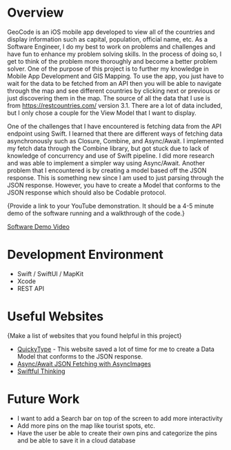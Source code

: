 # Overview

GeoCode is an iOS mobile app developed to view all of the countries and display information such as capital, population, official name, etc. As a Software Engineer, I do my best to work on problems and challenges and  have fun to enhance my problem solving skills. In the process of doing so, I get to think of the problem more thoroughly and become a better problem solver. One of the purpose of this project is to further my knowledge in Mobile App Development and GIS Mapping. To use the app, you just have to wait for the data to be fetched from an API then you will be able to navigate through the map and see different countries by clicking next or previous or just discovering them in the map. The source of all the data that I use is from https://restcountries.com/ version 3.1. There are a lot of data included, but I only chose a couple for the View Model that I want to display.

One of the challenges that I have encountered is fetching data from the API endpoint using Swift. I learned that there are different ways of fetching data asynchronously such as Closure, Combine, and Async/Await. I implemented my fetch data through the Combine library, but got stuck due to lack of knowledge of concurrency and use of Swift pipeline. I did more research and was able to implement a simpler way using Async/Await. Another problem that I encountered is by creating a model based off the JSON response. This is something new since I am used to just parsing through the JSON response. However, you have to create a Model that conforms to the JSON response which should also be Codable protocol.

{Provide a link to your YouTube demonstration.  It should be a 4-5 minute demo of the software running and a walkthrough of the code.}

[Software Demo Video](http://youtube.link.goes.here)

# Development Environment

- Swift / SwiftUI / MapKit
- Xcode
- REST API

# Useful Websites

{Make a list of websites that you found helpful in this project}
* [QuickyType](https://app.quicktype.io/) - This website saved a lot of time for me to create a Data Model that conforms to the JSON response.
* [Async/Await JSON Fetching with AsyncImages](https://www.youtube.com/watch?v=bxCDL3kY8XA)
* [Swiftful Thinking](https://www.youtube.com/c/SwiftfulThinking)

# Future Work

* I want to add a Search bar on top of the screen to add more interactivity
* Add more pins on the map like tourist spots, etc.
* Have the user be able to create their own pins and categorize the pins and be able to save it in a cloud database
